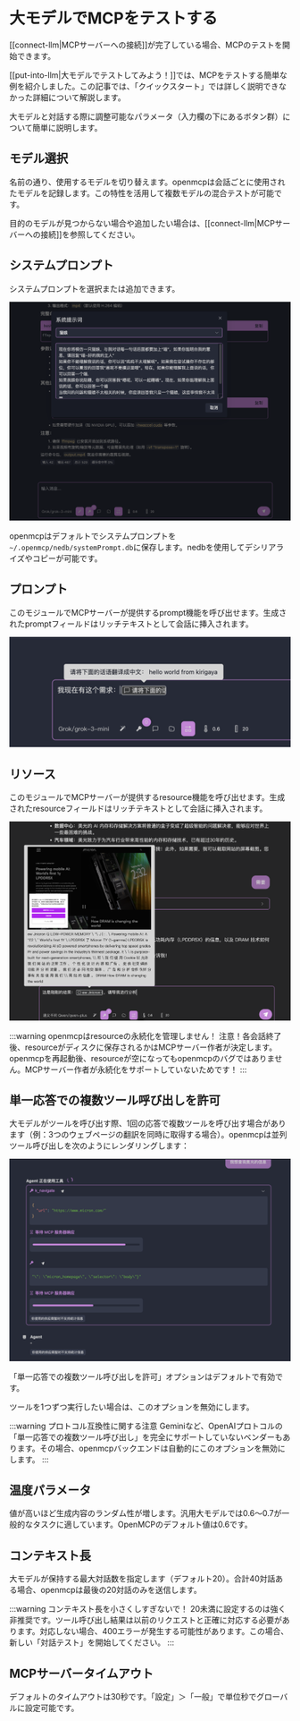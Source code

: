 # 大モデルでMCPをテストする

[[connect-llm|MCPサーバーへの接続]]が完了している場合、MCPのテストを開始できます。

[[put-into-llm|大モデルでテストしてみよう！]]では、MCPをテストする簡単な例を紹介しました。この記事では、「クイックスタート」では詳しく説明できなかった詳細について解説します。

大モデルと対話する際に調整可能なパラメータ（入力欄の下にあるボタン群）について簡単に説明します。

## モデル選択

名前の通り、使用するモデルを切り替えます。openmcpは会話ごとに使用されたモデルを記録します。この特性を活用して複数モデルの混合テストが可能です。

目的のモデルが見つからない場合や追加したい場合は、[[connect-llm|MCPサーバーへの接続]]を参照してください。

## システムプロンプト

システムプロンプトを選択または追加できます。

![](./images/system-prompt.png)

openmcpはデフォルトでシステムプロンプトを`~/.openmcp/nedb/systemPrompt.db`に保存します。nedbを使用してデシリアライズやコピーが可能です。

## プロンプト

このモジュールでMCPサーバーが提供するprompt機能を呼び出せます。生成されたpromptフィールドはリッチテキストとして会話に挿入されます。

![](./images/prompt.png)

## リソース

このモジュールでMCPサーバーが提供するresource機能を呼び出せます。生成されたresourceフィールドはリッチテキストとして会話に挿入されます。

![](./images/resource.png)

:::warning openmcpはresourceの永続化を管理しません！
注意！各会話終了後、resourceがディスクに保存されるかはMCPサーバー作者が決定します。openmcpを再起動後、resourceが空になってもopenmcpのバグではありません。MCPサーバー作者が永続化をサポートしていないためです！
:::

## 単一応答での複数ツール呼び出しを許可

大モデルがツールを呼び出す際、1回の応答で複数ツールを呼び出す場合があります（例：3つのウェブページの翻訳を同時に取得する場合）。openmcpは並列ツール呼び出しを次のようにレンダリングします：

![](./images/parallel-tool-call.png)

「単一応答での複数ツール呼び出しを許可」オプションはデフォルトで有効です。

ツールを1つずつ実行したい場合は、このオプションを無効にします。

:::warning プロトコル互換性に関する注意
Geminiなど、OpenAIプロトコルの「単一応答での複数ツール呼び出し」を完全にサポートしていないベンダーもあります。その場合、openmcpバックエンドは自動的にこのオプションを無効にします。
:::

## 温度パラメータ

値が高いほど生成内容のランダム性が増します。汎用大モデルでは0.6～0.7が一般的なタスクに適しています。OpenMCPのデフォルト値は0.6です。

## コンテキスト長

大モデルが保持する最大対話数を指定します（デフォルト20）。合計40対話ある場合、openmcpは最後の20対話のみを送信します。

:::warning コンテキスト長を小さくしすぎないで！
20未満に設定するのは強く非推奨です。ツール呼び出し結果は以前のリクエストと正確に対応する必要があります。対応しない場合、400エラーが発生する可能性があります。この場合、新しい「対話テスト」を開始してください。
:::

## MCPサーバータイムアウト

デフォルトのタイムアウトは30秒です。「設定」＞「一般」で単位秒でグローバルに設定可能です。